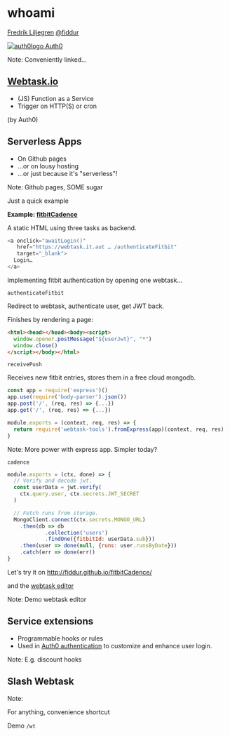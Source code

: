 whoami
======

[Fredrik Liljegren](https://fredrik.liljegren.org/)
[@fiddur](https://twitter.com/fiddur)

[![auth0logo](https://cdn.auth0.com/styleguide/latest/lib/logos/img/badge.png) Auth0](https://auth0.com/)

Note: Conveniently linked…



[Webtask.io](https://webtask.io/)
---------------------------------

* (JS) Function as a Service
* Trigger on HTTP(S) or cron

(by Auth0)



Serverless Apps
---------------

* On Github pages
* …or on lousy hosting
* …or just because it's "serverless"!

Note:
Github pages, SOME sugar

Just a quick example


**Example: [fitbitCadence](https://github.com/fiddur/fitbitCadence)**

A static HTML using three tasks as backend.

```javascript
<a onclick="awaitLogin()" 
   href="https://webtask.it.aut … /authenticateFitbit"
   target="_blank">
  Login…
</a>
```

Implementing fitbit authentication by opening one webtask…


`authenticateFitbit`

Redirect to webtask, authenticate user, get JWT back.

Finishes by rendering a page:
```html
<html><head></head><body><script>
  window.opener.postMessage("${userJwt}", "*")
  window.close()
</script></body></html>
```


`receivePush`

Receives new fitbit entries, stores them in a free cloud mongodb.

```javascript
const app = require('express')()
app.use(require('body-parser').json())
app.post('/', (req, res) => {...})
app.get('/', (req, res) => {...})

module.exports = (context, req, res) => {
  return require('webtask-tools').fromExpress(app)(context, req, res)
}
```

Note: More power with express app.  Simpler today?


`cadence`

```javascript
module.exports = (ctx, done) => {
  // Verify and decode jwt.
  const userData = jwt.verify(
    ctx.query.user, ctx.secrets.JWT_SECRET
  )

  // Fetch runs from storage.
  MongoClient.connect(ctx.secrets.MONGO_URL)
    .then(db => db
            .collection('users')
            .findOne({fitbitId: userData.sub}))
    .then(user => done(null, {runs: user.runsByDate}))
    .catch(err => done(err))
}
```


Let's try it on http://fiddur.github.io/fitbitCadence/

and the [webtask editor](https://webtask.io/edit)

Note: Demo webtask editor



Service extensions
------------------

* Programmable hooks or rules
* Used in [Auth0 authentication](https://manage.auth0.com/#/hooks) to customize
  and enhance user login.

Note: E.g. discount hooks



Slash Webtask
-------------

Note:

For anything, convenience shortcut

Demo `/wt`
